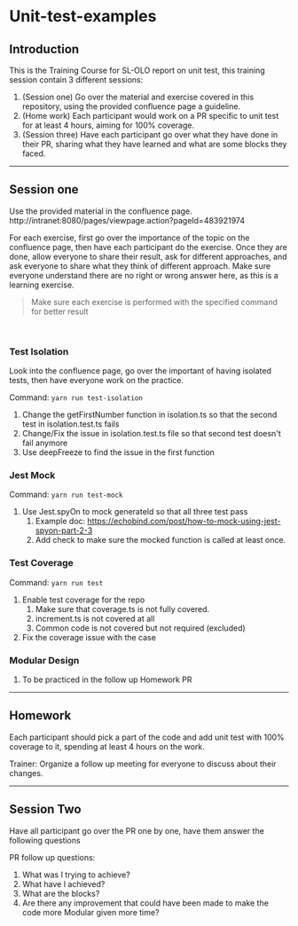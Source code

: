 # Unit-test-examples

## Introduction

This is the Training Course for SL-OLO report on unit test, this training session contain 3 different sessions:

1. (Session one) Go over the material and exercise covered in this repository, using the provided confluence page a guideline.
2. (Home work) Each participant would work on a PR specific to unit test for at least 4 hours, aiming for 100% coverage.
3. (Session three) Have each participant go over what they have done in their PR, sharing what they have learned and what are some blocks they faced.

---

## Session one

Use the provided material in the confluence page. http://intranet:8080/pages/viewpage.action?pageId=483921974

For each exercise, first go over the importance of the topic on the confluence page, then have each participant do the exercise. Once they are done, allow everyone to share their result, ask for different approaches, and ask everyone to share what they think of different approach. Make sure everyone understand there are no right or wrong answer here, as this is a learning exercise.

> Make sure each exercise is performed with the specified command for better result

&nbsp;

### Test Isolation

Look into the confluence page, go over the important of having isolated tests, then have everyone work on the practice.

Command: `yarn run test-isolation`

1. Change the getFirstNumber function in isolation.ts so that the second test in isolation.test.ts fails
2. Change/Fix the issue in isolation.test.ts file so that second test doesn't fail anymore
3. Use deepFreeze to find the issue in the first function

### Jest Mock

Command: `yarn run test-mock`

1. Use Jest.spyOn to mock generateId so that all three test pass
   1. Example doc: https://echobind.com/post/how-to-mock-using-jest-spyon-part-2-3
   2. Add check to make sure the mocked function is called at least once.

### Test Coverage

Command: `yarn run test`

1. Enable test coverage for the repo
   1. Make sure that coverage.ts is not fully covered.
   2. increment.ts is not covered at all
   3. Common code is not covered but not required (excluded)
2. Fix the coverage issue with the case

### Modular Design

1. To be practiced in the follow up Homework PR

---

## Homework

Each participant should pick a part of the code and add unit test with 100% coverage to it, spending at least 4 hours on the work.

Trainer: Organize a follow up meeting for everyone to discuss about their changes.

---

## Session Two

Have all participant go over the PR one by one, have them answer the following questions

PR follow up questions:

1. What was I trying to achieve?
2. What have I achieved?
3. What are the blocks?
4. Are there any improvement that could have been made to make the code more Modular given more time?
